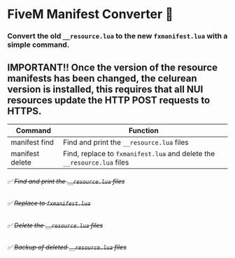 # FiveM Manifest Converter 🔁
### Convert the old `__resource.lua` to the new `fxmanifest.lua` with a simple command.
## IMPORTANT!! Once the version of the resource manifests has been changed, the celurean version is installed, this requires that all NUI resources update the HTTP POST requests to HTTPS.
 
Command | Function
------------ | -------------
manifest find | Find and print the `__resource.lua` files
manifest delete | Find, replace to `fxmanifest.lua` and delete the `__resource.lua` files

###### ✅ ~~Find and print the `__resource.lua` files~~
###### ✅ ~~Replace to `fxmanifest.lua`~~
###### ✅ ~~Delete the `__resource.lua` files~~
###### ✅ ~~Backup of deleted `__resource.lua` files~~
